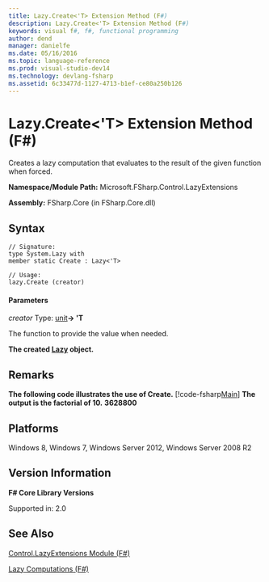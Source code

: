 ```yaml
---
title: Lazy.Create<'T> Extension Method (F#)
description: Lazy.Create<'T> Extension Method (F#)
keywords: visual f#, f#, functional programming
author: dend
manager: danielfe
ms.date: 05/16/2016
ms.topic: language-reference
ms.prod: visual-studio-dev14
ms.technology: devlang-fsharp
ms.assetid: 6c33477d-1127-4713-b1ef-ce80a250b126 
---
```


# Lazy.Create<'T> Extension Method (F#)

Creates a lazy computation that evaluates to the result of the given function when forced.

**Namespace/Module Path:** Microsoft.FSharp.Control.LazyExtensions

**Assembly:** FSharp.Core (in FSharp.Core.dll)


## Syntax

```
// Signature:
type System.Lazy with
member static Create : Lazy<'T>

// Usage:
lazy.Create (creator)
```

#### Parameters
*creator*
Type: [unit](https://msdn.microsoft.com/library/00b837c2-6c8a-483a-87d3-0479c64037a7)**-&gt; 'T**


The function to provide the value when needed.



**The created [Lazy](https://msdn.microsoft.com/library/b29d0af5-6efb-4a55-a278-2662a4ecc489) object.**
## Remarks
**The following code illustrates the use of Create.**
[!code-fsharp[Main](snippets/fscorelib2/snippet11.fs)]
**The output is the factorial of 10.**
**3628800**
## Platforms
Windows 8, Windows 7, Windows Server 2012, Windows Server 2008 R2


## Version Information
**F# Core Library Versions**

Supported in: 2.0




## See Also
[Control.LazyExtensions Module &#40;F&#35;&#41;](Control.LazyExtensions-Module-%5BFSharp%5D.md)

[Lazy Computations &#40;F&#35;&#41;](Lazy-Computations-%5BFSharp%5D.md)

